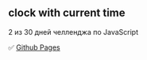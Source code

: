 ## clock with current time
2 из 30 дней челленджа по JavaScript 


 ✅ [Github Pages](https://vishnevetskayasasha.github.io/JavaScript-30days-challenge/02%20-%20JS%20and%20CSS%20Clock/)